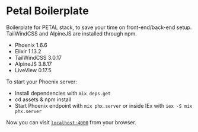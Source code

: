# Petal Boilerplate

Boilerplate for PETAL stack, to save your time on front-end/back-end setup. TailWindCSS and AlpineJS are installed through npm.

* Phoenix 1.6.6
* Elixir 1.13.2
* TailWindCSS 3.0.17
* AlpineJS 3.8.17
* LiveView 0.17.5

To start your Phoenix server:

  * Install dependencies with `mix deps.get`
  * cd assets & npm install
  * Start Phoenix endpoint with `mix phx.server` or inside IEx with `iex -S mix phx.server`

Now you can visit [`localhost:4000`](http://localhost:4000) from your browser.
